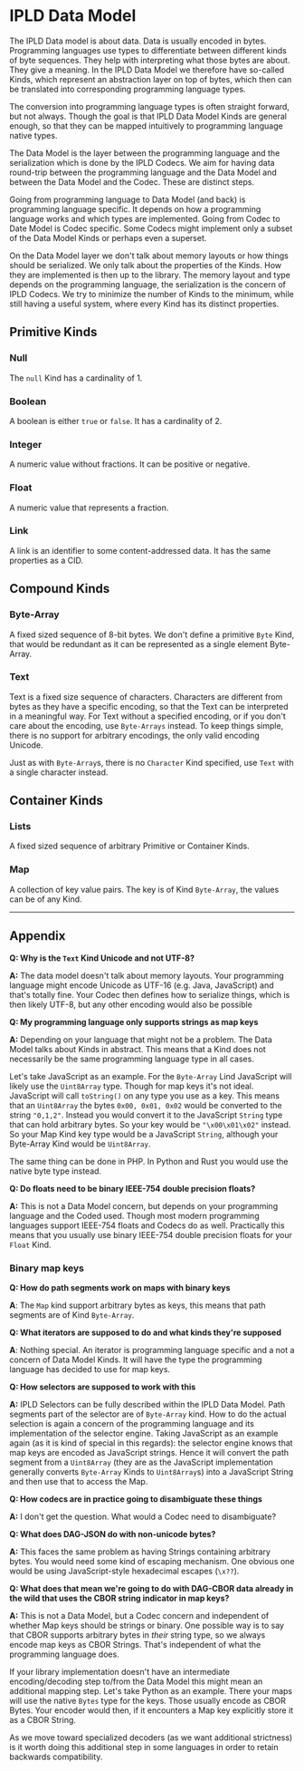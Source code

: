IPLD Data Model
===============

The IPLD Data model is about data. Data is usually encoded in bytes. Programming languages use types to differentiate between different kinds of byte sequences. They help with interpreting what those bytes are about. They give a meaning. In the IPLD Data Model we therefore have so-called Kinds, which represent an abstraction layer on top of bytes, which then can be translated into corresponding programming language types.

The conversion into programming language types is often straight forward, but not always. Though the goal is that IPLD Data Model Kinds are general enough, so that they can be mapped intuitively to programming language native types.

The Data Model is the layer between the programming language and the serialization which is done by the IPLD Codecs. We aim for having data round-trip between the programming language and the Data Model and between the Data Model and the Codec. These are distinct steps.

Going from programming language to Data Model (and back) is programming language specific. It depends on how a programming language works and which types are implemented. Going from Codec to Date Model is Codec specific. Some Codecs might implement only a subset of the Data Model Kinds or perhaps even a superset.

On the Data Model layer we don't talk about memory layouts or how things should be serialized. We only talk about the properties of the Kinds. How they are implemented is then up to the library. The memory layout and type depends on the programming language, the serialization is the concern of IPLD Codecs. We try to minimize the number of Kinds to the minimum, while still having a useful system, where every Kind has its distinct properties.


Primitive Kinds
---------------

### Null

The `null` Kind has a cardinality of 1.


### Boolean

A boolean is either `true` or `false`. It has a cardinality of 2.


### Integer

A numeric value without fractions. It can be positive or negative.


### Float

A numeric value that represents a fraction.


### Link

A link is an identifier to some content-addressed data. It has the same properties as a CID.


Compound Kinds
--------------

### Byte-Array

A fixed sized sequence of 8-bit bytes. We don't define a primitive `Byte` Kind, that would be redundant as it can be represented as a single element Byte-Array.


### Text

Text is a fixed size sequence of characters. Characters are different from bytes as they have a specific encoding, so that the Text can be interpreted in a meaningful way. For Text without a specified encoding, or if you don't care about the encoding, use `Byte-Arrays` instead. To keep things simple, there is no support for arbitrary encodings, the only valid encoding Unicode.

Just as with `Byte-Array`s, there is no `Character` Kind specified, use `Text` with a single character instead.


Container Kinds
---------------

### Lists

A fixed sized sequence of arbitrary Primitive or Container Kinds.


### Map

A collection of key value pairs. The key is of Kind `Byte-Array`, the values can be of any Kind.

---

Appendix
--------

**Q: Why is the `Text` Kind Unicode and not UTF-8?**

**A:** The data model doesn't talk about memory layouts. Your programming language might encode Unicode as UTF-16 (e.g. Java, JavaScript) and that's totally fine. Your Codec then defines how to serialize things, which is then likely UTF-8, but any other encoding would also be possible


**Q: My programming language only supports strings as map keys**

**A:** Depending on your language that might not be a problem. The Data Model talks about Kinds in abstract. This means that a Kind does not necessarily be the same programming language type in all cases.

Let's take JavaScript as an example. For the `Byte-Array` Lind JavaScript will likely use the `Uint8Array` type. Though for map keys it's not ideal. JavaScript will call `toString()` on any type you use as a key. This means that an `Uint8Array` the bytes `0x00, 0x01, 0x02` would be converted to the string `"0,1,2"`. Instead you would convert it to the JavaScript `String` type that can hold arbitrary bytes. So your key would be `"\x00\x01\x02"` instead. So your Map Kind key type would be a JavaScript `String`, although your Byte-Array Kind would be `Uint8Array`.

The same thing can be done in PHP. In Python and Rust you would use the native byte type instead.


**Q: Do floats need to be binary IEEE-754 double precision floats?**

**A:** This is not a Data Model concern, but depends on your programming language and the Coded used. Though most modern programming languages support IEEE-754 floats and Codecs do as well. Practically this means that you usually use binary IEEE-754 double precision floats for your `Float` Kind.


### Binary map keys

**Q: How do path segments work on maps with binary keys**

**A**: The `Map` kind support arbitrary bytes as keys, this means that path segments are of Kind `Byte-Array`.


**Q: What iterators are supposed to do and what kinds they're supposed**

**A**: Nothing special. An iterator is programming language specific and a not a concern of Data Model Kinds. It will have the type the programming language has decided to use for map keys.


**Q: How selectors are supposed to work with this**

**A:** IPLD Selectors can be fully described within the IPLD Data Model. Path segments part of the selector are of `Byte-Array` kind. How to do the actual selection is again a concern of the programming language and its implementation of the selector engine. Taking JavaScript as an example again (as it is kind of special in this regards): the selector engine knows that map keys are encoded as JavaScript strings. Hence it will convert the path segment from a `Uint8Array` (they are as the JavaScript implementation generally converts `Byte-Array` Kinds to `Uint8Array`s) into a JavaScript String and then use that to access the Map.


**Q: How codecs are in practice going to disambiguate these things**

**A:** I don't get the question. What would a Codec need to disambiguate?


**Q: What does DAG-JSON do with non-unicode bytes?**

**A:** This faces the same problem as having Strings containing arbitrary bytes. You would need some kind of escaping mechanism. One obvious one would be using JavaScript-style hexadecimal escapes (`\x??`).


**Q: What does that mean we're going to do with DAG-CBOR  data already in the wild that uses the CBOR string indicator in map keys?**

**A:** This is not a Data Model, but a Codec concern and independent of whether Map keys should be strings or binary. One possible way is to say that CBOR supports arbitrary bytes in *their* string type, so we always encode map keys as CBOR Strings. That's independent of what the programming language does.

If your library implementation doesn't have an intermediate encoding/decoding step to/from the Data Model this might mean an additional mapping step. Let's take Python as an example. There your maps will use the native `Bytes` type for the keys. Those usually encode as CBOR Bytes. Your encoder would then, if it encounters a Map key explicitly store it as a CBOR String.

As we move toward specialized decoders (as we want additional strictness) is it worth doing this additional step in some languages in order to retain backwards compatibility.

